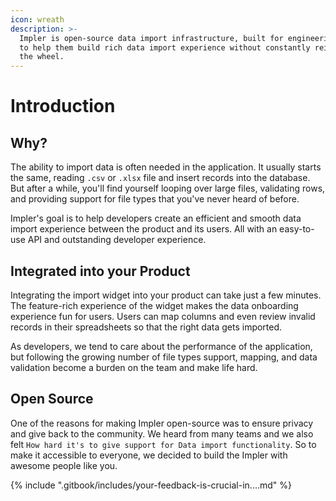 ```yaml
---
icon: wreath
description: >-
  Impler is open-source data import infrastructure, built for engineering teams
  to help them build rich data import experience without constantly reinventing
  the wheel.
---
```


# Introduction

## Why?

The ability to import data is often needed in the application. It usually starts the same, reading `.csv` or `.xlsx` file and insert records into the database. But after a while, you'll find yourself looping over large files, validating rows, and providing support for file types that you've never heard of before.

Impler's goal is to help developers create an efficient and smooth data import experience between the product and its users. All with an easy-to-use API and outstanding developer experience.

## Integrated into your Product

Integrating the import widget into your product can take just a few minutes. The feature-rich experience of the widget makes the data onboarding experience fun for users. Users can map columns and even review invalid records in their spreadsheets so that the right data gets imported.

As developers, we tend to care about the performance of the application, but following the growing number of file types support, mapping, and data validation become a burden on the team and make life hard.

## Open Source

One of the reasons for making Impler open-source was to ensure privacy and give back to the community. We heard from many teams and we also felt `How hard it's to give support for Data import functionality`. So to make it accessible to everyone, we decided to build the Impler with awesome people like you.

{% include ".gitbook/includes/your-feedback-is-crucial-in....md" %}

